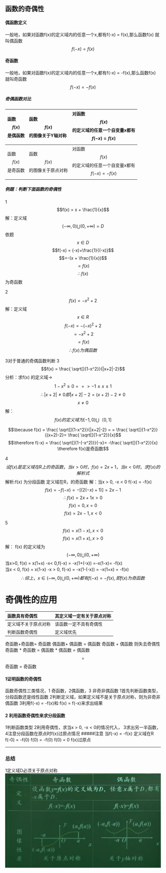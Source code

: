 ## 函数的奇偶性

#### 偶函数定义

一般地，如果对函数f\(x\)的定义域内的任意一个x,都有f\(-x\) = f\(x\),那么函数f\(x\) 就叫偶函数  
$$f(-x) = f(x)$$

#### 奇函数

一般地，如果对函数f\(x\)的定义域内的任意一个x,都有f\(-x\) = -f\(x\),那么函数f\(x\) 就叫奇函数  
$$f(-x) = -f(x)$$  

##### 奇偶函数对比
| 函数 $$ f(x)$$ 是偶函数  | 函数$$f(x)$$的图像关于Y轴对称  | 对函数$$f(x)$$ 的定义域的任意一个自变量x都有$$ f(-x) = f(x)$$|  
| :--- | :--- |:--- |
| 函数 $$ f(x)$$ 是奇函数  | 函数$$f(x)$$的图像关于原点对称  | 对函数$$f(x)$$ 的定义域的任意一个自变量x都有$$ f(-x) = -f(x)$$|

##### 例题：判断下面函数的奇偶性
1$$f(x) = x + \frac{1}{x}$$
解：定义域$$(- \infty, 0)\bigcup(0, +\infty) = D$$
依题$$x \in D$$
$$f(-x) = (-x)+\frac{1}{(-x)}$$
$$=-(x + \frac{1}{x})$$
$$=f(x)$$
$$\therefore f(x)$$为奇函数 

2$$f(x) = -x^2 + 2$$
解：定义域$$x \in R$$
$$f(-x) = -(-x)^2 +2$$
$$ = -x^2 +2$$
$$ =f(x) $$
$$\therefore f(x)为偶函数$$


3对于普通的奇偶函数判断
3 $$f(x) = \frac{ \sqrt[]{1-x^2}}{|x+2|-2}$$
分析：求f(x) 的定义域-> 
$${1-x^2 \geq 0} ==> -1 \leq x \leq 1 $$
$$\therefore |x+2| \neq 0 即 |x+2|-2 = (x+2)-2 \neq 0$$
$$  x \neq 0$$
解：
$$ f(x) 的定义域为[-1, 0)\bigcup（0,1]$$

$$\because f(x) =  \frac{ \sqrt[]{1-x^2}}{|x+2|-2} = = \frac{ \sqrt[]{1-x^2}}{(x+2)-2}= \frac{ \sqrt[]{1-x^2}}{x}$$
$$\therefore f(-x) =  \frac{ \sqrt[]{1-(-x^2)}}{-x}= -\frac{ \sqrt[]{1-x^2}}{x} \therefore f(x)是奇函数$$

4 $$设f(x)是定义域在R上的奇函数，当x>0时， f(x) = 2x+1，当 x< 0时，求 f(x)的解析式$$
解析:f(x) 为分段函数 定义域在R，的奇函数
解：当x > 0, -x < 0
f(-x) = -f(x)
$$f(x) = -f(-x) = -[(2(-x)+1)]=2x-1$$
$$\therefore f(x) = 2x+1 x> 0$$
$$ f(x) = 0, x = 0$$
$$f(x) = 2x -1, x < 0$$

5
$$f(x) = x(1-x), x < 0 $$
$$f(x) = x(1 + x) ,x >0$$
解： f(x) 的定义域为$$(-\infty,0 ) \bigcup (0, +\infty)$$
当x>0, f(x) = x(1+x)
-x< 0,f(-x) = -x(1+(-x)) =-x(1-x)= -f(x)  
当x < 0, f(x) = x(1-x)
-x > 0, f(-x) = -x(1-(-x)) = -x(1+x) = -f(x)
$$\therefore 综上，x \in (-\infty,0 ) \bigcup (0, +\infty)都有f(-x) = -f(x),即f(x)为奇函数$$
# 奇偶性的应用
|函数具有奇偶性|其定义域一定有关于原点对称|
| :--- |:--- |
|定义域不关于原点对称|该函数一定不具有奇偶性|
|判断函数奇偶性|定义域优先|
奇函数+奇函数= 奇函数
偶函数+ 偶函数 = 偶函数
奇函数 + 偶函数 则失去奇偶性
奇函数 \*  奇函数 = 
偶函数 \* 偶函数 = 
偶函数 $$\div$$ 奇函数 = 奇函数

#### 1证明函数的奇偶性 
函数奇偶性三类情况，1 奇函数，2偶函数，3 非奇非偶函数
1首先判断函数类型， 分段函数还是线性函数 
2判断定义域，如果定义域不是关于原点对称，则为非奇非偶函数
3利用f(-x) = -f(x)和 f(x) = f(-x)来求出结果
#### 2 利用函数奇偶性来求分段函数
1判断函数类型
2利用奇偶性，求当x > 0, -x < 0的情况代入，
3求出另一半函数，
4注意分段函数在原点时f(x)过原点情况
#####注意
 当f(-x) = -f(x) 定义域在R
f(-0) = -f(0)
f(0)  = -f(0)
f(0) = 0 
f(x)过原点

---
### 总结
1定义域D必须关于原点对称
![1.png](images/1.png)




